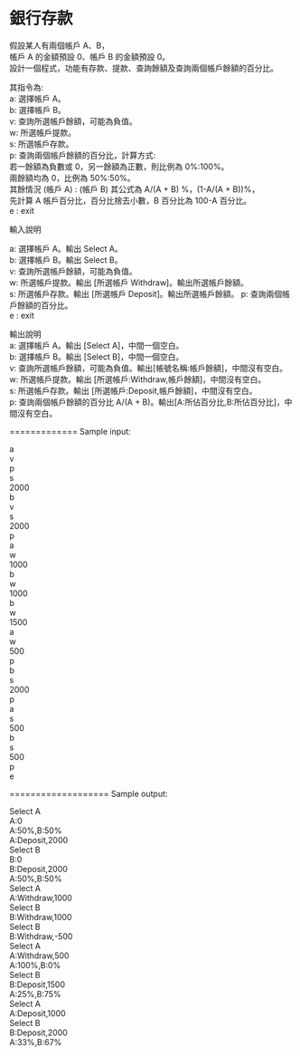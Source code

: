 # 銀行存款 

假設某人有兩個帳戶 A、B，  
帳戶 A 的金額預設 0、帳戶 B 的金額預設 0。  
設計一個程式，功能有存款、提款、查詢餘額及查詢兩個帳戶餘額的百分比。  

其指令為:  
a: 選擇帳戶 A。  
b: 選擇帳戶 B。  
v: 查詢所選帳戶餘額，可能為負值。  
w: 所選帳戶提款。  
s: 所選帳戶存款。  
p: 查詢兩個帳戶餘額的百分比，計算方式:  
若一餘額為負數或 0，另一餘額為正數，則比例為 0%:100%。  
兩餘額均為 0，比例為 50%:50%。  
其餘情況 (帳戶 A) : (帳戶 B) 其公式為 A/(A + B) %，(1-A/(A + B))%，  
先計算 A 帳戶百分比，百分比捨去小數，B 百分比為 100-A 百分比。  
e : exit 

輸入說明 

a: 選擇帳戶 A。輸出 Select A。  
b: 選擇帳戶 B。輸出 Select B。  
v: 查詢所選帳戶餘額，可能為負值。  
w: 所選帳戶提款。輸出 [所選帳戶 Withdraw]。輸出所選帳戶餘額。  
s: 所選帳戶存款。輸出 [所選帳戶 Deposit]。輸出所選帳戶餘額。 
p: 查詢兩個帳戶餘額的百分比。  
e : exit 


輸出說明  
a: 選擇帳戶 A。輸出 [Select A]，中間一個空白。  
b: 選擇帳戶 B。輸出 [Select B]，中間一個空白。  
v: 查詢所選帳戶餘額，可能為負值。輸出[帳號名稱:帳戶餘額]，中間沒有空白。  
w: 所選帳戶提款。輸出 [所選帳戶:Withdraw,帳戶餘額]，中間沒有空白。  
s: 所選帳戶存款。輸出 [所選帳戶:Deposit,帳戶餘額]，中間沒有空白。  
p: 查詢兩個帳戶餘額的百分比 A/(A + B)。輸出[A:所佔百分比,B:所佔百分比]，中間沒有空白。 

============= 
Sample input: 

a  
v  
p  
s  
2000  
b  
v  
s  
2000  
p  
a  
w  
1000  
b  
w  
1000  
b  
w  
1500  
a  
w  
500  
p  
b  
s  
2000  
p  
a  
s  
500  
b  
s  
500  
p  
e  

=================== 
Sample output: 

Select A  
A:0  
A:50%,B:50%  
A:Deposit,2000  
Select B  
B:0  
B:Deposit,2000  
A:50%,B:50%  
Select A  
A:Withdraw,1000  
Select B  
B:Withdraw,1000  
Select B  
B:Withdraw,-500  
Select A  
A:Withdraw,500  
A:100%,B:0%  
Select B  
B:Deposit,1500  
A:25%,B:75%  
Select A  
A:Deposit,1000  
Select B  
B:Deposit,2000  
A:33%,B:67%  

